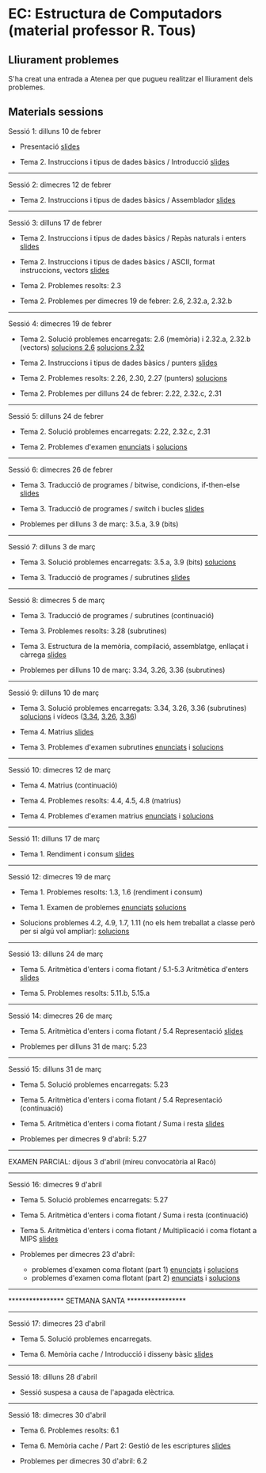 # EC: Estructura de Computadors (material professor R. Tous)

<!--

## Seguiment online

Quan sigui possible, les classes també es podran seguir via Google Meet a l'enllaç: [https://meet.google.com/zci-dneh-krk](https://meet.google.com/zci-dneh-krk)

-->

<!--
	T2 (incloent T0): 4 classes 
		- 5 classes si 27 sessions i, o bé T5 no entra al parcial, o bé hi puc encabiar les 5 sessions de T5  
	T3: 4 classes
	T4: 1 classe (JM 2)
	T1: 2 classes
	T5: 5 classes 
	T6: 5 classes
	T7: 3 classes
	T8: 2 classes
	repas: 1 classe (no sempre en funció de la 5a de T2 i T5)
	buffer: 1 classe (no sempre en funció de la 5a de T2 i T5)
	------
	TOTAL: 27 sessions de 2 hores (13 setmanes x 2 + 1) (de vegades 26 sessions)

	(si el parcial i els labs ho permeten faig la 5a hora de T2)
	(la 5a hora de T5 intento fer-la sempre a no ser que el parcial no ho permeti)
-->

## Lliurament problemes

S'ha creat una entrada a Atenea per que pugueu realitzar el lliurament dels problemes.

## Materials sessions

Sessió 1: dilluns 10 de febrer

* Presentació [slides](./slides/sessio1_1_presentacio.pdf)

* Tema 2. Instruccions i tipus de dades bàsics / Introducció [slides](./slides/sessio1_2_tema2_intro.pdf)

<hr>

Sessió 2: dimecres 12 de febrer

* Tema 2. Instruccions i tipus de dades bàsics / Assemblador [slides](./slides/sessio2_1_tema2_assemblador.pdf)


<hr>

Sessió 3: dilluns 17 de febrer

* Tema 2. Instruccions i tipus de dades bàsics / Repàs naturals i enters [slides](./slides/sessio3_1_tema2_enters.pdf)

* Tema 2. Instruccions i tipus de dades bàsics / ASCII, format instruccions, vectors [slides](./slides/sessio3_2_tema2_ascii_instr_vectors.pdf)

* Tema 2. Problemes resolts: 2.3

* Tema 2. Problemes per dimecres 19 de febrer: 2.6, 2.32.a, 2.32.b

<hr>

Sessió 4: dimecres 19 de febrer

* Tema 2. Solució problemes encarregats: 2.6 (memòria) i 2.32.a, 2.32.b (vectors) [solucions 2.6](./problemes/tema2_2_6.pdf) [solucions 2.32](./problemes/tema2_2_32.pdf) 

<!--
* Tema 2. Problemes resolts: 2.32.a, 2.32.b (vectors) [solucions](./problemes/tema2_2_32.pdf)-->

* Tema 2. Instruccions i tipus de dades bàsics / punters [slides](./slides/sessio4_1_tema2_punters.pdf)

* Tema 2. Problemes resolts: 2.26, 2.30, 2.27 (punters) [solucions](./problemes/tema2_2_26_2_30_2_27.pdf)

* Tema 2. Problemes per dilluns 24 de febrer: 2.22, 2.32.c, 2.31


<!--
En cas que no es pugui fer la 5a hora del tema 2 s'encarrega l'examen de problemes per casa.

* Tema 2. Examen de problemes (lliurar a Atenea abans de la classe de dilluns 4 de març) [enunciats](./problemes/expr2_extended_nomessegona.pdf) i [solucions](./problemes/expr2s_extended_nomessegona.pdf)
-->

<!--
5a HORA TEMA2 (quan ho permet el calendari)
- Si el tema 5 no entra al parcial (o si entra però el parcial és molt tard)
- + si calendari sessió 2 (subrutines) ho permet
- Sempre és convenient, si hi ha 26 classes en comptes de 27 simplement no hi haurà classe de repas al final. 
-->


<hr>
Sessió 5: dilluns 24 de febrer

* Tema 2. Solució problemes encarregats: 2.22, 2.32.c, 2.31

* Tema 2. Problemes d'examen [enunciats](./problemes/expr2_extended.pdf) i [solucions](./problemes/expr2s_extended.pdf)


<hr>

Sessió 6: dimecres 26 de febrer

<!--
Les solucions als problemes del tema 2 només si no s'ha pogut fer la 5a hora del tema 2.

* Tema 2. Solució problemes encarregats: 2.22 i 2.31 [solucions](./problemes/tema2_2_22_2_31.pdf)
-->

* Tema 3. Traducció de programes / bitwise, condicions, if-then-else [slides](./slides/sessio6_1_tema3_condicionals.pdf)

* Tema 3. Traducció de programes / switch i bucles [slides](./slides/sessio7_1_tema3_switch_i_bucles.pdf)

* Problemes per dilluns 3 de març: 3.5.a, 3.9 (bits)

<hr>

Sessió 7: dilluns 3 de març

* Tema 3. Solució problemes encarregats: 3.5.a, 3.9 (bits) [solucions](./problemes/tema3_3_5_3_9.pdf)

* Tema 3. Traducció de programes / subrutines [slides](./slides/sessio7_2_tema3_subrutines.pdf)


<hr>

Sessió 8: dimecres 5 de març

* Tema 3. Traducció de programes / subrutines (continuació)

* Tema 3. Problemes resolts: 3.28 (subrutines)

* Tema 3. Estructura de la memòria, compilació, assemblatge, enllaçat i càrrega [slides](./slides/sessio9_1_tema3_mem_i_compilacio.pdf)

* Problemes per dilluns 10 de març: 3.34, 3.26, 3.36 (subrutines)



<hr>

Sessió 9: dilluns 10 de març

<!--* Tema 3. Estructura de la memòria, compilació, assemblatge, enllaçat i càrrega PART 2 [vídeo](https://youtu.be/2CKO7oWH3iw) -->

* Tema 3. Solució problemes encarregats: 3.34, 3.26, 3.36 (subrutines) 
[solucions](./problemes/tema3_3_34_3_26_3_36.pdf) i vídeos ([3.34](https://youtu.be/P6WxssL83DM), [3.26](https://youtu.be/IpW8fy4tp_s), [3.36](https://youtu.be/URdodRJMRiI)) 

* Tema 4. Matrius [slides](./slides/sessio9_2_tema4_matrius1.pdf) 

* Tema 3. Problemes d'examen subrutines [enunciats](./problemes/expr3_1hora.pdf) i [solucions](./problemes/expr3s_1hora.pdf)

<hr>

Sessió 10: dimecres 12 de març

* Tema 4. Matrius (continuació)

* Tema 4. Problemes resolts: 4.4, 4.5, 4.8 (matrius)

* Tema 4. Problemes d'examen matrius [enunciats](./problemes/expr4_1hora.pdf) i [solucions](./problemes/expr4s_1hora.pdf)

<!-- * Tema 4. Examen de problemes subrutines i matrius (lliurar a Atenea abans de la classe de dilluns 17 de març) [enunciats](./problemes/expr3i4.pdf)--> <!--[solucions](./problemes/expr3i4s.pdf) -->

<hr>

Sessió 11: dilluns 17 de març

<!-- * Tema 4. Problemes resolts: 4.8 -->

* Tema 1. Rendiment i consum [slides](./slides/sessio11_1_tema1_rendiment.pdf)

<hr>

Sessió 12: dimecres 19 de març

* Tema 1. Problemes resolts: 1.3, 1.6 (rendiment i consum)

* Tema 1. Examen de problemes [enunciats](./problemes/expr1_v2.pdf) [solucions](./problemes/expr1_v2s.pdf)

* Solucions problemes 4.2, 4.9, 1.7, 1.11 (no els hem treballat a classe però per si algú vol ampliar): [solucions](./problemes/tema1_4_2_4_9_1_7_1_11.pdf)


<hr>

Sessió 13: dilluns 24 de març

* Tema 5. Aritmètica d'enters i coma flotant / 5.1-5.3 Aritmètica d'enters [slides](./slides/sessio12_1_tema5_1_aritmeticaentera_1.pdf)
	
* Tema 5. Problemes resolts: 5.11.b, 5.15.a


<hr>
Sessió 14: dimecres 26 de març 

* Tema 5. Aritmètica d'enters i coma flotant / 5.4 Representació [slides](./slides/sessio16_1_tema5_2_floats_1.pdf)

* Problemes per dilluns 31 de març: 5.23



<hr>

Sessió 15: dilluns 31 de març 

* Tema 5. Solució problemes encarregats: 5.23

* Tema 5. Aritmètica d'enters i coma flotant / 5.4 Representació (continuació)

* Tema 5. Aritmètica d'enters i coma flotant / Suma i resta [slides](./slides/sessio17_1_tema5_2_floats_2.pdf)

* Problemes per dimecres 9 d'abril: 5.27

<hr>

EXAMEN PARCIAL: dijous 3 d'abril (mireu convocatòria al Racó)

<hr>

Sessió 16: dimecres 9 d'abril

* Tema 5. Solució problemes encarregats: 5.27

* Tema 5. Aritmètica d'enters i coma flotant / Suma i resta (continuació)

* Tema 5. Aritmètica d'enters i coma flotant / Multiplicació i coma flotant a MIPS [slides](./slides/sessio17_2_tema5_3_floats_3.pdf)

* Problemes per dimecres 23 d'abril: 
	* problemes d'examen coma flotant (part 1) [enunciats](./problemes/expr5_part1.pdf) i [solucions](./problemes/expr5_part1s.pdf)
	* problemes d'examen coma flotant (part 2) [enunciats](./problemes/expr5_part2.pdf) i [solucions](./problemes/expr5_part2s.pdf)


<hr>

**************** SETMANA SANTA *****************
<hr>

Sessió 17: dimecres 23 d'abril

* Tema 5. Solució problemes encarregats.

* Tema 6. Memòria cache / Introducció i disseny bàsic [slides](./slides/sessio19_1_tema6_1.pdf)

<!--
* Tema 5. Examen de problemes [enunciats](./problemes/expr5_part1.pdf) i [solucions](./problemes/expr5_part1s.pdf) 

* Problemes per dilluns 29 d'abril: exercici de floats de l'examen parcial 16/17-Q2 posat a la pissarra. 
 
 
* Tema 5. Examen de problemes [enunciats](./problemes/expr5_part2.pdf)  i [solucions](./problemes/expr5_part2s.pdf) 
-->


<hr>

Sessió 18: dilluns 28 d'abril

* Sessió suspesa a causa de l'apagada elèctrica. 

<hr>

Sessió 18: dimecres 30 d'abril


* Tema 6. Problemes resolts: 6.1

* Tema 6. Memòria cache / Part 2: Gestió de les escriptures [slides](./slides/sessio22_1_tema6_2.pdf)

* Problemes per dimecres 30 d'abril: 6.2


<!--

<hr>

Sessió 19: dilluns 5 de maig

* Tema 6. Problemes resolts: 6.2

* Tema 6. Memòria cache / Part 2: Gestió de les escriptures (continuació)

* Tema 6. Memòria cache / Part 3: Model de temps i millores (part 1) [slides](./slides/sessio23_1_tema6_3.pdf)

* Problemes per dijous dilluns 5 de maig: 6.7



<hr>

Sessió 20: dimecres 7 de maig


* Tema 6. Examen de problemes [enunciats](./problemes/expr6.pdf) i [solucions](./problemes/expr6s.pdf)

* Problemes per dilluns 6 de maig: 6.7





<hr>

Sessió 21: dilluns 12 de maig


* Tema 6. Solució problemes encarregats: 6.7 [solucions](./problemes/tema6_6_7_6_11.pdf) 

* Tema 6. Memòria cache / Part 3: Model de temps i millores (part 2)

* Tema 6. Problemes resolts: 6.10 

<!- - * Problemes per dijous 9 de maig:  6.11 - ->


<hr>

Sessió 22: dimecres 14 de maig

* Tema 6. Problemes resolts: 6.11 [solucions](./problemes/tema6_6_7_6_11.pdf) 

* Tema 6. Examen de problemes 2 [enunciats](./problemes/expr6_2.pdf) i [solucions](./problemes/expr6_2s.pdf)




<hr>

Sessió 24: dilluns 19 de maig

* Tema 7. Memòria virtual [slides](./slides/sessio26_1_tema7_1.pdf)

* Tema 7. Problemes resolts: 7.1, 7.4 [solucions](./problemes/tema7_7_4.pdf) 






<hr>

Sessió 24: dimecres 21 de maig


* Tema 7. Memòria virtual (TLB)

* Problemes per dimarts 21 de maig: 7.6





<hr>

Sessió 25: dilluns 26 de maig

* Tema 7. Solució problemes encarregats: 7.6

* Tema 7. Memòria virtual (protecció i compartició)

* Tema 7. Examen de problemes [enunciats](./problemes/expr7.pdf)) [solucions](./problemes/expr7s2.pdf)



<hr>

Sessió 26: dimecres 28 de maig

* Tema 8 ([apunts](https://docencia.ac.upc.edu/FIB/grau/EC/privat/TeoriaEC-tema8.pdf))




* Tema 8 (continuació)

* Tema 8. Examen de problemes [enunciats](./problemes/expr8.pdf) [solucions](./problemes/expr8s.pdf)


<hr>

Sessió ???: NOMÉS SI QUEDA TEMPS

* Repàs temes 6 (MC) i 7 (MV). Examen problemes [enunciats](./problemes/expr10_repas_mc_i_mv.pdf) <!- - [solucions](./problemes/expr8s.pdf) - ->










